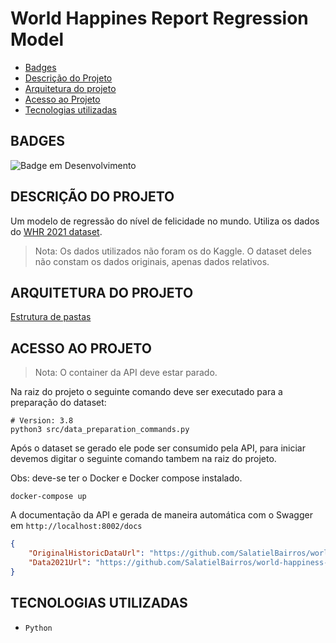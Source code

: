 # World Happines Report Regression Model

* [Badges](#badges)
* [Descrição do Projeto](#descrição-do-projeto)
* [Arquitetura do projeto](#arquitetura-do-projeto)
* [Acesso ao Projeto](#acesso-ao-projeto)
* [Tecnologias utilizadas](#tecnologias-utilizadas)

## BADGES

![Badge em Desenvolvimento](http://img.shields.io/static/v1?label=STATUS&message=EM%20DESENVOLVIMENTO&color=GREEN&style=for-the-badge)

## DESCRIÇÃO DO PROJETO

Um modelo de regressão do nível de felicidade no mundo. Utiliza os dados do [WHR 2021 dataset](https://worldhappiness.report/ed/2021/).

> Nota: Os dados utilizados não foram os do Kaggle. O dataset deles não constam os dados originais, apenas dados relativos.

## ARQUITETURA DO PROJETO

[Estrutura de pastas](https://github.com/SalatielBairros/world-happiness-report/blob/main/docs/Architecture.md)

## ACESSO AO PROJETO

>Nota: O container da API deve estar parado.

Na raiz do projeto o seguinte comando deve ser executado para a preparação do dataset:

```shell
# Version: 3.8
python3 src/data_preparation_commands.py
```
Após o dataset se gerado ele pode ser consumido pela API, para iniciar devemos digitar o seguinte comando tambem na raiz do projeto.

Obs: deve-se ter o Docker e Docker compose instalado.

```shell
docker-compose up
```

A documentação da API e gerada de maneira automática com o Swagger em `http://localhost:8002/docs`

```json
{
    "OriginalHistoricDataUrl": "https://github.com/SalatielBairros/world-happiness-report/raw/main/data/original/HistoricData.xls",
    "Data2021Url": "https://github.com/SalatielBairros/world-happiness-report/raw/main/data/original/Data_2021.xls"
}
```

## TECNOLOGIAS UTILIZADAS

* ``Python``
